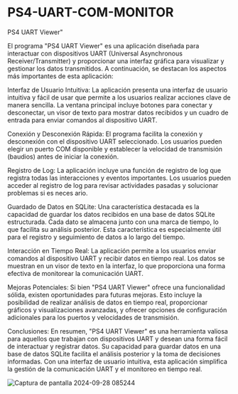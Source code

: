 # PS4-UART-COM-MONITOR
PS4 UART Viewer"

El programa "PS4 UART Viewer" es una aplicación diseñada para interactuar con dispositivos UART (Universal Asynchronous Receiver/Transmitter) y proporcionar una interfaz gráfica para visualizar y gestionar los datos transmitidos. A continuación, se destacan los aspectos más importantes de esta aplicación:

Interfaz de Usuario Intuitiva:
La aplicación presenta una interfaz de usuario intuitiva y fácil de usar que permite a los usuarios realizar acciones clave de manera sencilla. La ventana principal incluye botones para conectar y desconectar, un visor de texto para mostrar datos recibidos y un cuadro de entrada para enviar comandos al dispositivo UART.

Conexión y Desconexión Rápida:
El programa facilita la conexión y desconexión con el dispositivo UART seleccionado. Los usuarios pueden elegir un puerto COM disponible y establecer la velocidad de transmisión (baudios) antes de iniciar la conexión.

Registro de Log:
La aplicación incluye una función de registro de log que registra todas las interacciones y eventos importantes. Los usuarios pueden acceder al registro de log para revisar actividades pasadas y solucionar problemas si es neces
ario.

Guardado de Datos en SQLite:
Una característica destacada es la capacidad de guardar los datos recibidos en una base de datos SQLite estructurada. Cada dato se almacena junto con una marca de tiempo, lo que facilita su análisis posterior. Esta característica es especialmente útil para el registro y seguimiento de datos a lo largo del tiempo.

Interacción en Tiempo Real:
La aplicación permite a los usuarios enviar comandos al dispositivo UART y recibir datos en tiempo real. Los datos se muestran en un visor de texto en la interfaz, lo que proporciona una forma efectiva de monitorear la comunicación UART.

Mejoras Potenciales:
Si bien "PS4 UART Viewer" ofrece una funcionalidad sólida, existen oportunidades para futuras mejoras. Esto incluye la posibilidad de realizar análisis de datos en tiempo real, proporcionar gráficos y visualizaciones avanzadas, y ofrecer opciones de configuración adicionales para los puertos y velocidades de transmisión.

Conclusiones:
En resumen, "PS4 UART Viewer" es una herramienta valiosa para aquellos que trabajan con dispositivos UART y desean una forma fácil de interactuar y registrar datos. Su capacidad para guardar datos en una base de datos SQLite facilita el análisis posterior y la toma de decisiones informadas. Con una interfaz de usuario intuitiva, esta aplicación simplifica la gestión de la comunicación UART y el monitoreo en tiempo real.

![Captura de pantalla 2024-09-28 085244](https://github.com/user-attachments/assets/c26dd803-c467-4949-a57e-34ac503aa401)
